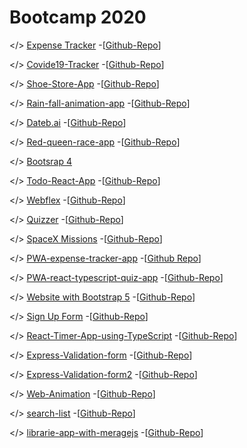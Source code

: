 #  Bootcamp 2020
  </> <a href="http://expense-tracker2asad.surge.sh/">Expense Tracker</a>
  -[<a href="https://github.com/asadalibest1/expense-tracker">Github-Repo</a>] 
  
  </> <a href="http://covide19-trackerasad123.surge.sh/">Covide19-Tracker</a>
  -[<a href="https://github.com/asadalibest1/covide19-React-App">Github-Repo</a>] 
  
  </> <a href="http://bootcamp2020-asadshoe-store-app.surge.sh/">Shoe-Store-App</a>
  -[<a href="https://github.com/asadalibest1/shoe-store-app">Github-Repo</a>] 
  
  </> <a href="http://rain-fall-animation.surge.sh/">Rain-fall-animation-app</a>
  -[<a href="https://github.com/asadalibest1/rain-fall-animation">Github-Repo</a>]
  
  </> <a href="https://asadalibest1.github.io/Dateb.ai/">Dateb.ai</a>
  -[<a href="https://github.com/asadalibest1/Dateb.ai">Github-Repo</a>] 
  
  </> <a href="https://github.com/asadalibest1/RedQueenReactApp.github.io">Red-queen-race-app</a>
  -[<a href="https://github.com/asadalibest1/RedQueenReactApp.github.io">Github-Repo</a>]
  
  </> <a href="https://github.com/asadalibest1/Bootstrap/tree/master/bootstrap%20tem">Bootsrap 4</a>

  </> <a href="http://todo-react-appasad.surge.sh/">Todo-React-App</a>
  -[<a href="https://github.com/asadalibest1/todo-react-app">Github-Repo</a>] 

  </> <a href="http://webflex-007.surge.sh/">Webflex</a>
  -[<a href="https://github.com/asadalibest1/webflex-project">Github-Repo</a>] 
 
  </> <a href="http://quiz2018.surge.sh/">Quizzer</a>
  -[<a href="https://github.com/asadalibest1/Quizzer">Github-Repo</a>] 
  
  </> <a href="https://spacex-bootcamp2020.herokuapp.com/">SpaceX Missions</a>
  -[<a href="https://github.com/asadalibest1/spaceX">Github-Repo</a>] 
  
  </> <a href="https://react-typescriptpwa-quizapp.web.app/">PWA-expense-tracker-app</a>
  -[<a href="https://github.com/asadalibest1/PWA-expense-tracker-app">Github Repo</a>] 
  
  </> <a href="https://pwa-react-typescript-qui-561e9.web.app/">PWA-react-typescript-quiz-app</a>
  -[<a href="https://github.com/asadalibest1/PWA-react-typescript-quiz-app">Github-Repo</a>]
    
   </> <a href="http://bootstrapfive.surge.sh/">Website with Bootstrap 5</a>
  -[<a href="https://github.com/asadalibest1/bootstrap-5-website">Github-Repo</a>]

   </> <a href="http://signup-asadali.surge.sh/">Sign Up Form</a>
  -[<a href="https://github.com/DCode-Solution/SignUp-Form/tree/asad_ali">Github-Repo</a>]
  
  </> <a href="http://react-timerappasad.surge.sh/">React-Timer-App-using-TypeScript</a>
  -[<a href="https://github.com/asadalibest1/React-Timer-App-using-TypeScript-">Github-Repo</a>] 
  
  </> <a href="https://express-validation-form.herokuapp.com/">Express-Validation-form</a>
  -[<a href="https://github.com/asadalibest1/Express-Validation-form">Github-Repo</a>]
  
  </> <a href="https://express-validation2.herokuapp.com/">Express-Validation-form2</a>
  -[<a href="https://github.com/asadalibest1/Express-Validation-form2">Github-Repo</a>] 
  
  </> <a href="https://asadalibest1.github.io/Web-Animation-Api-with-Hooks/">Web-Animation</a>
  -[<a href="https://github.com/asadalibest1/Web-Animation-Api-with-Hooks">Github-Repo</a>]
   
   </> <a href="http://search-list456.surge.sh/">search-list</a>
  -[<a href="https://github.com/asadalibest1/search-list">Github-Repo</a>] 
  
  </> <a href="https://github.com/asadalibest1/librarie-app-with-meragejs">librarie-app-with-meragejs</a>
  -[<a href="https://github.com/asadalibest1/librarie-app-with-meragejs">Github-Repo</a>]
